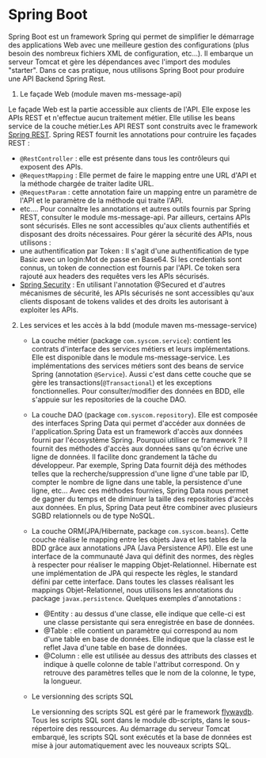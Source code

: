 # Spring Boot

Spring Boot est un framework Spring qui permet de simplifier le démarrage des applications Web
avec une meilleure gestion des configurations (plus besoin des nombreux fichiers XML de configuration, etc...).
Il embarque un serveur Tomcat et gère les dépendances avec l'import des modules "starter".
Dans ce cas pratique, nous utilisons Spring Boot pour produire une API Backend Spring Rest.

  1. Le façade Web (module maven ms-message-api)

  Le façade Web est la partie accessible aux clients de l'API. Elle expose les APIs REST et n'effectue aucun traitement métier.
  Elle utilise les beans service  de la couche métier.Les API REST sont construits avec le framework
[Spring REST](https://projects.spring.io/spring-restdocs/ "link to Spring REST").
  Spring REST fournit les annotations pour contruire les façades REST :
* `@RestController` : elle est présente dans tous les contrôleurs qui exposent des APIs.
* `@RequestMapping` : Elle permet de faire le mapping entre une URL d'API et la méthode chargée de traiter ladite URL.
* `@RequestParam` : cette annotation faire un mapping entre un paramètre de l'API et le paramètre de la méthode qui traite l'API.
* etc....
Pour connaître les annotations et autres outils fournis par Spring REST, consulter le module ms-message-api.
Par ailleurs, certains APIs sont sécurisés. Elles ne sont accessibles qu'aux clients authentifiés et disposant des droits nécessaires.
Pour gérer la sécurité des APIs, nous utilisons :
* une authentification par Token : Il s'agit d'une authentification de type Basic avec un login:Mot de passe en Base64.
Si les credentials sont connus, un token de connection est fournis par l'API. Ce token sera rajouté aux headers des requêtes vers les APIs sécurisés.
* [Spring Security](https://docs.spring.io/spring-security/site/docs/current/reference/htmlsingle/ "link to Spring Security") : En utilisant l'annotation @Secured et d'autres mécanismes de sécurité, les APIs sécurisés
ne sont accessibles qu'aux clients disposant de tokens valides et des droits les autorisant à exploiter les APIs.


2. Les services et les accès à la bdd (module maven ms-message-service)

    - La couche métier (package `com.syscom.service`): contient les contrats d'interface des services métiers et leurs implémentations. Elle est disponible dans le module ms-message-service. Les implémentations des services métiers sont des beans de service Spring (annotation `@Service`). Aussi c'est dans cette couche que se gère les transactions(`@Transactional`) et les exceptions fonctionnelles. Pour consulter/modifier des données 
      en BDD, elle s'appuie sur les repositories de la couche DAO.

    - La couche DAO (package `com.syscom.repository`). Elle est composée des interfaces Spring Data qui permet d'accéder aux données de l'application.Spring Data est un framework d'accès aux données fourni par l'écosystème Spring. Pourquoi utiliser ce framework ? Il fournit des méthodes d'accès aux données sans qu'on écrive une ligne de données. Il facilite donc grandement la tâche du développeur. Par exemple, Spring Data fournit déjà des méthodes telles que la recherche/suppression d'une ligne d'une table par ID, compter le nombre de ligne dans une table, la persistence d'une ligne, etc... Avec ces méthodes fournies, Spring Data nous permet de gagner du temps et de diminuer la taille des repositories d'accès aux données. En plus, Spring Data peut être combiner avec plusieurs SGBD relationnels ou de type NoSQL.

    - La couche ORM(JPA/Hibernate, package `com.syscom.beans`). Cette couche réalise le mapping entre les objets Java et les tables de la BDD grâce aux annotations JPA (Java Persistence API). Elle est une interface de la communauté Java qui définit des normes, des règles à respecter pour réaliser le mapping Objet-Relationnel. Hibernate est une implémentation de JPA qui respecte les règles, le standard défini par cette interface.
    Dans toutes les classes réalisant les mappings Objet-Relationnel, nous utilisons les annotations du package `javax.persistence`. Quelques exemples d'annotations :
      * @Entity : au dessus d'une classe, elle indique que celle-ci est une classe persistante qui sera enregistrée en base de données.
      * @Table : elle contient un paramètre qui correspond au nom d'une table en base de données. Elle indique que la classe est le reflet Java d'une table en base de données.
      * @Column : elle est utilisée au dessus des attributs des classes et indique à quelle colonne de table l'attribut correspond. On y retrouve des paramètres telles que le nom de la colonne, le type, la longueur.


    - Le versionning des scripts SQL

      Le versionning des scripts SQL est géré par le framework [flywaydb](https://flywaydb.org "link to flyway").
      Tous les scripts SQL sont dans le module db-scripts, dans le sous-répertoire des ressources. Au démarrage du serveur Tomcat embarqué, les scripts SQL sont exécutés
      et la base de données est mise à jour automatiquement avec les nouveaux scripts SQL.

